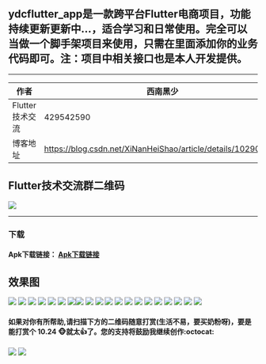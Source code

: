 ## ydcflutter_app是一款跨平台Flutter电商项目，功能持续更新更新中...，适合学习和日常使用。完全可以当做一个脚手架项目来使用，只需在里面添加你的业务代码即可。注：项目中相关接口也是本人开发提供。

****

|作者|西南黑少|
|---|---
|Flutter技术交流|429542590
|博客地址|https://blog.csdn.net/XiNanHeiShao/article/details/102906322

## Flutter技术交流群二维码

![](https://github.com/dechengyang/ydc_flutter_app/blob/master/picture/ydc_qq_flutter.png) 

****

### 下载

#### Apk下载链接： [Apk下载链接](https://github.com/dechengyang/ydc_flutter_app/blob/master/apk/ydc_flutter_app.apk)

## 效果图

![](https://github.com/dechengyang/ydc_flutter_app/blob/master/picture/page/login_page.png) ![](https://github.com/dechengyang/ydc_flutter_app/blob/master/picture/page/my_page.png)
![](https://github.com/dechengyang/ydc_flutter_app/blob/master/picture/page/register_page.png) ![](https://github.com/dechengyang/ydc_flutter_app/blob/master/picture/page/home_page.png)
![](https://github.com/dechengyang/ydc_flutter_app/blob/master/picture/page/goodsdetail_page.png) ![](https://github.com/dechengyang/ydc_flutter_app/blob/master/picture/page/shopping_detail_page2.png)
![](https://github.com/dechengyang/ydc_flutter_app/blob/master/picture/page/shoppingcart_page.png)![](https://github.com/dechengyang/ydc_flutter_app/blob/master/picture/page/category_page.png) 
![](https://github.com/dechengyang/ydc_flutter_app/blob/master/picture/page/dialog01.png) 
![](https://github.com/dechengyang/ydc_flutter_app/blob/master/picture/page/dialog02.png)  ![](https://github.com/dechengyang/ydc_flutter_app/blob/master/picture/page/dialog02_1.png)
![](https://github.com/dechengyang/ydc_flutter_app/blob/master/picture/page/dialog03.png)  ![](https://github.com/dechengyang/ydc_flutter_app/blob/master/picture/page/dialog04.png)
![](https://github.com/dechengyang/ydc_flutter_app/blob/master/picture/page/dialog05.png)  ![](https://github.com/dechengyang/ydc_flutter_app/blob/master/picture/page/dialog06.png) 
![](https://github.com/dechengyang/ydc_flutter_app/blob/master/picture/page/dialog07.png)  ![](https://github.com/dechengyang/ydc_flutter_app/blob/master/picture/page/dialog08.png)
![](https://github.com/dechengyang/ydc_flutter_app/blob/master/picture/page/dialog09.png)  ![](https://github.com/dechengyang/ydc_flutter_app/blob/master/picture/page/dialog10.png)
![](https://github.com/dechengyang/ydc_flutter_app/blob/master/picture/page/dialog11.png)  


#### 如果对你有所帮助,请扫描下方的二维码随意打赏(生活不易，要买奶粉呀)，要是能打赏个 10.24 :monkey_face:就太:thumbsup:了。您的支持将鼓励我继续创作:octocat:

![](https://github.com/dechengyang/ydc_flutter_app/blob/master/picture/weixin_pay.png) ![](https://github.com/dechengyang/ydc_flutter_app/blob/master/picture/ali_pay.png)